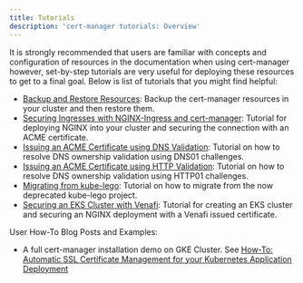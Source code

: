 ```yaml
---
title: Tutorials
description: 'cert-manager tutorials: Overview'
---
```


It is strongly recommended that users are familiar with concepts and
configuration of resources in the documentation when using cert-manager
however, set-by-step tutorials are very useful for deploying these resources to
get to a final goal. Below is list of tutorials that you might find helpful:

- [Backup and Restore Resources](./backup.md): Backup the cert-manager resources
  in your cluster and then restore them.
- [Securing Ingresses with NGINX-Ingress and
  cert-manager](./acme/ingress.md): Tutorial for deploying NGINX into your
  cluster and securing the connection with an ACME certificate.
- [Issuing an ACME Certificate using DNS Validation](./acme/dns-validation.md):
  Tutorial on how to resolve DNS ownership validation using DNS01 challenges.
- [Issuing an ACME Certificate using HTTP Validation](./acme/http-validation.md):
  Tutorial on how to resolve DNS ownership validation using HTTP01 challenges.
- [Migrating from kube-lego](./acme/migrating-from-kube-lego.md): Tutorial on
  how to migrate from the now deprecated kube-lego project.
- [Securing an EKS Cluster with Venafi](./venafi/venafi.md): Tutorial for
  creating an EKS cluster and securing an NGINX deployment with a Venafi issued
  certificate.


User How-To Blog Posts and Examples:
- A full cert-manager installation demo on GKE Cluster. See [How-To: Automatic SSL Certificate Management for your Kubernetes Application Deployment](https://medium.com/contino-engineering/how-to-automatic-ssl-certificate-management-for-your-kubernetes-application-deployment-94b64dfc9114)
